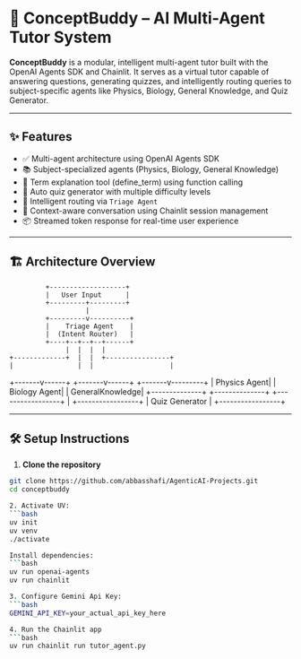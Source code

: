 # 🧠 ConceptBuddy – AI Multi-Agent Tutor System

**ConceptBuddy** is a modular, intelligent multi-agent tutor built with the OpenAI Agents SDK and Chainlit. It serves as a virtual tutor capable of answering questions, generating quizzes, and intelligently routing queries to subject-specific agents like Physics, Biology, General Knowledge, and Quiz Generator.

---

## ✨ Features

- ✅ Multi-agent architecture using OpenAI Agents SDK
- 📚 Subject-specialized agents (Physics, Biology, General Knowledge)
- 🧪 Term explanation tool (define_term) using function calling
- 📝 Auto quiz generator with multiple difficulty levels
- 🤖 Intelligent routing via `Triage Agent`
- 🔁 Context-aware conversation using Chainlit session management
- 📦 Streamed token response for real-time user experience

---

## 🏗️ Architecture Overview

             +-------------------+
             |   User Input      |
             +---------+---------+
                       |
             +---------v----------+
             |    Triage Agent    |
             |  (Intent Router)   |
             +----+--+--+--+------+
                  |  |  |  |
    +-------------+  |  |  +----------------+
    |                |  |                   |
+-------v------+ +-------v------+ +-------v---------+
| Physics Agent| | Biology Agent| | GeneralKnowledge|
+--------------+ +--------------+ +-----------------+
|
+-----------------+
| Quiz Generator |
+-----------------+



---

## 🛠️ Setup Instructions

1. **Clone the repository**
```bash
git clone https://github.com/abbasshafi/AgenticAI-Projects.git
cd conceptbuddy

2. Activate UV:
```bash
uv init
uv venv
./activate

Install dependencies:
```bash
uv run openai-agents
uv run chainlit

3. Configure Gemini Api Key:
```bash
GEMINI_API_KEY=your_actual_api_key_here

4. Run the Chainlit app
```bash
uv run chainlit run tutor_agent.py